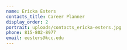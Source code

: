```yaml
---
name: Ericka Esters
contacts_title: Career Planner
display_order: 2
portrait: uploads/contacts_ericka-esters.jpg
phone: 815-802-8977
email: eesters@kcc.edu
---
```

